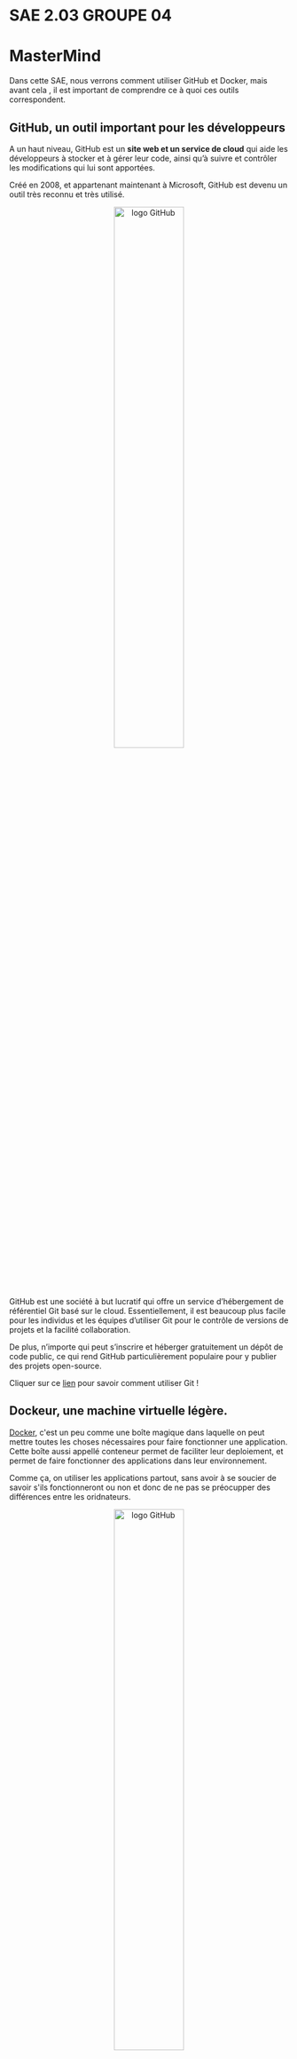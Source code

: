 # SAE 2.03 GROUPE 04
# MasterMind

Dans cette SAE, nous verrons comment utiliser GitHub et Docker, mais avant cela , il est important de comprendre ce à quoi ces outils correspondent.


## GitHub, un outil important pour les développeurs
A un haut niveau, GitHub est un **site web et un service de cloud** qui aide les développeurs à stocker et à gérer leur code, ainsi qu’à suivre et contrôler les modifications qui lui sont apportées. 

Créé en 2008, et appartenant maintenant à Microsoft, GitHub est devenu un outil très reconnu et très utilisé.

<div style="text-align: center;"><img src="https://github.githubassets.com/images/modules/logos_page/GitHub-Mark.png" alt="logo GitHub" width="50%" height="50%" align="centre"></div>

GitHub est une société à but lucratif qui offre un service d’hébergement de référentiel Git basé sur le cloud. Essentiellement, il est beaucoup plus facile pour les individus et les équipes d’utiliser Git pour le contrôle de versions de projets et la facilité collaboration.

De plus, n’importe qui peut s’inscrire et héberger gratuitement un dépôt de code public, ce qui rend GitHub particulièrement populaire pour y publier des projets open-source.

Cliquer sur ce [lien](./gitInfo.md) pour savoir comment utiliser Git !

## Dockeur, une machine virtuelle légère.

[Docker](./dockerInfo.md), c'est un peu comme une boîte magique dans laquelle on peut mettre toutes les choses nécessaires pour faire fonctionner une application. Cette boîte aussi appellé conteneur permet de faciliter leur deploiement, et permet de faire fonctionner des applications dans leur environnement.

Comme ça, on utiliser les applications partout, sans avoir à se soucier de savoir s'ils fonctionneront ou non et donc de ne pas se préocupper des différences entre les oridnateurs.

<div style="text-align: center;"><img src="https://www.docker.com/wp-content/uploads/2022/03/Moby-logo.png" alt="logo GitHub" width="50%" height="50%" align="centre"></div>

## Notre projet
Dans cette SAE, nous avons donc décidé de reprendre l'idée du MasterMind. Nous avons du donc construire plusieur chose :
- Un serveur, hébérgeant une partie
- Un client, qui réjoins cette partie
- L'[ihm](./projet/ihm.md), pour donner un bon visuelle au jeu

A la fin, nous avons du donc crée aussi un Dockerfile, installant java et compilant (et exécutant) pour faire fonctionner ce jeu, ressemblant au code suivant : 

```
# On commence à la derniere version de debian, et on installe java
FROM debian:latest

# On met a jour
RUN apt-get update 

# On installe java
RUN apt-get install default-jdk -y

COPY . .

RUN javac Main.java

CMD ["java", "Main"]

EXPOSE 80
```

Un dockerfile simple, et facile à comprendre.